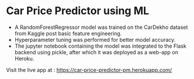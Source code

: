 # Car Price Predictor using ML

* A RandomForestRegressor model was trained on the CarDekho dataset from Kaggle post basic feature engineering. 
* Hyperparameter tuning was performed for better model accuracy.
* The jupyter notebook containing the model was integrated to the Flask backend using pickle, after which it was deployed as a web-app on Heroku.

Visit the live app at : https://car-price-predictor-pm.herokuapp.com/
